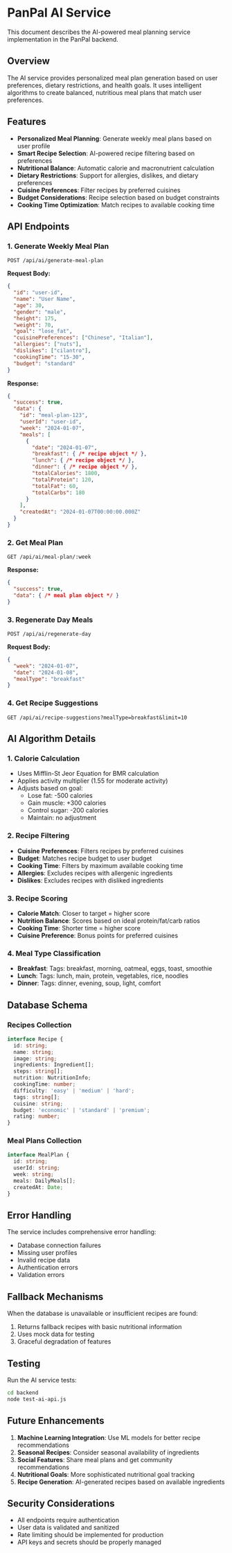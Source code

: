 # PanPal AI Service

This document describes the AI-powered meal planning service implementation in the PanPal backend.

## Overview

The AI service provides personalized meal plan generation based on user preferences, dietary restrictions, and health goals. It uses intelligent algorithms to create balanced, nutritious meal plans that match user preferences.

## Features

- **Personalized Meal Planning**: Generate weekly meal plans based on user profile
- **Smart Recipe Selection**: AI-powered recipe filtering based on preferences
- **Nutritional Balance**: Automatic calorie and macronutrient calculation
- **Dietary Restrictions**: Support for allergies, dislikes, and dietary preferences
- **Cuisine Preferences**: Filter recipes by preferred cuisines
- **Budget Considerations**: Recipe selection based on budget constraints
- **Cooking Time Optimization**: Match recipes to available cooking time

## API Endpoints

### 1. Generate Weekly Meal Plan
```
POST /api/ai/generate-meal-plan
```

**Request Body:**
```json
{
  "id": "user-id",
  "name": "User Name",
  "age": 30,
  "gender": "male",
  "height": 175,
  "weight": 70,
  "goal": "lose_fat",
  "cuisinePreferences": ["Chinese", "Italian"],
  "allergies": ["nuts"],
  "dislikes": ["cilantro"],
  "cookingTime": "15-30",
  "budget": "standard"
}
```

**Response:**
```json
{
  "success": true,
  "data": {
    "id": "meal-plan-123",
    "userId": "user-id",
    "week": "2024-01-07",
    "meals": [
      {
        "date": "2024-01-07",
        "breakfast": { /* recipe object */ },
        "lunch": { /* recipe object */ },
        "dinner": { /* recipe object */ },
        "totalCalories": 1800,
        "totalProtein": 120,
        "totalFat": 60,
        "totalCarbs": 180
      }
    ],
    "createdAt": "2024-01-07T00:00:00.000Z"
  }
}
```

### 2. Get Meal Plan
```
GET /api/ai/meal-plan/:week
```

**Response:**
```json
{
  "success": true,
  "data": { /* meal plan object */ }
}
```

### 3. Regenerate Day Meals
```
POST /api/ai/regenerate-day
```

**Request Body:**
```json
{
  "week": "2024-01-07",
  "date": "2024-01-08",
  "mealType": "breakfast"
}
```

### 4. Get Recipe Suggestions
```
GET /api/ai/recipe-suggestions?mealType=breakfast&limit=10
```

## AI Algorithm Details

### 1. Calorie Calculation
- Uses Mifflin-St Jeor Equation for BMR calculation
- Applies activity multiplier (1.55 for moderate activity)
- Adjusts based on goal:
  - Lose fat: -500 calories
  - Gain muscle: +300 calories
  - Control sugar: -200 calories
  - Maintain: no adjustment

### 2. Recipe Filtering
- **Cuisine Preferences**: Filters recipes by preferred cuisines
- **Budget**: Matches recipe budget to user budget
- **Cooking Time**: Filters by maximum available cooking time
- **Allergies**: Excludes recipes with allergenic ingredients
- **Dislikes**: Excludes recipes with disliked ingredients

### 3. Recipe Scoring
- **Calorie Match**: Closer to target = higher score
- **Nutrition Balance**: Scores based on ideal protein/fat/carb ratios
- **Cooking Time**: Shorter time = higher score
- **Cuisine Preference**: Bonus points for preferred cuisines

### 4. Meal Type Classification
- **Breakfast**: Tags: breakfast, morning, oatmeal, eggs, toast, smoothie
- **Lunch**: Tags: lunch, main, protein, vegetables, rice, noodles
- **Dinner**: Tags: dinner, evening, soup, light, comfort

## Database Schema

### Recipes Collection
```typescript
interface Recipe {
  id: string;
  name: string;
  image: string;
  ingredients: Ingredient[];
  steps: string[];
  nutrition: NutritionInfo;
  cookingTime: number;
  difficulty: 'easy' | 'medium' | 'hard';
  tags: string[];
  cuisine: string;
  budget: 'economic' | 'standard' | 'premium';
  rating: number;
}
```

### Meal Plans Collection
```typescript
interface MealPlan {
  id: string;
  userId: string;
  week: string;
  meals: DailyMeals[];
  createdAt: Date;
}
```

## Error Handling

The service includes comprehensive error handling:
- Database connection failures
- Missing user profiles
- Invalid recipe data
- Authentication errors
- Validation errors

## Fallback Mechanisms

When the database is unavailable or insufficient recipes are found:
1. Returns fallback recipes with basic nutritional information
2. Uses mock data for testing
3. Graceful degradation of features

## Testing

Run the AI service tests:
```bash
cd backend
node test-ai-api.js
```

## Future Enhancements

1. **Machine Learning Integration**: Use ML models for better recipe recommendations
2. **Seasonal Recipes**: Consider seasonal availability of ingredients
3. **Social Features**: Share meal plans and get community recommendations
4. **Nutritional Goals**: More sophisticated nutritional goal tracking
5. **Recipe Generation**: AI-generated recipes based on available ingredients

## Security Considerations

- All endpoints require authentication
- User data is validated and sanitized
- Rate limiting should be implemented for production
- API keys and secrets should be properly managed 